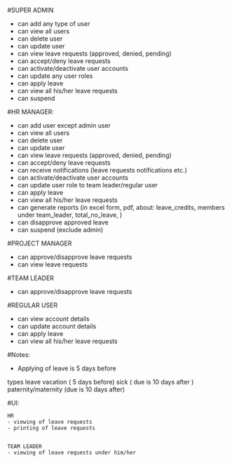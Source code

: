 #SUPER ADMIN
- can add any type of user
- can view all users
- can delete user
- can update user
- can view leave requests (approved, denied, pending)
- can accept/deny leave requests
- can activate/deactivate user accounts
- can update any user roles
- can apply leave
- can view all his/her leave requests
- can suspend


#HR MANAGER:
- can add user except admin user
- can view all users
- can delete user
- can update user
- can view leave requests (approved, denied, pending)
- can accept/deny leave requests
- can receive notifications (leave requests notifications etc.)
- can activate/deactivate user accounts
- can update user role to team leader/regular user
- can apply leave
- can view all his/her leave requests
- can generate reports (in excel form, pdf, about: leave_credits, members under team_leader, total_no_leave, )
- can disapprove approved leave
- can suspend (exclude admin)

#PROJECT MANAGER
- can approve/disapprove leave requests
- can view leave requests

#TEAM LEADER
- can approve/disapprove leave requests


#REGULAR USER
- can view account details
- can update account details
- can apply leave
- can view all his/her leave requests


#Notes:
- Applying of leave is 5 days before


types leave
vacation ( 5 days before)
sick ( due is 10 days after )
paternity/maternity (due is 10 days after)


#UI:

    HR
    - viewing of leave requests
    - printing of leave requests


    TEAM LEADER
    - viewing of leave requests under him/her